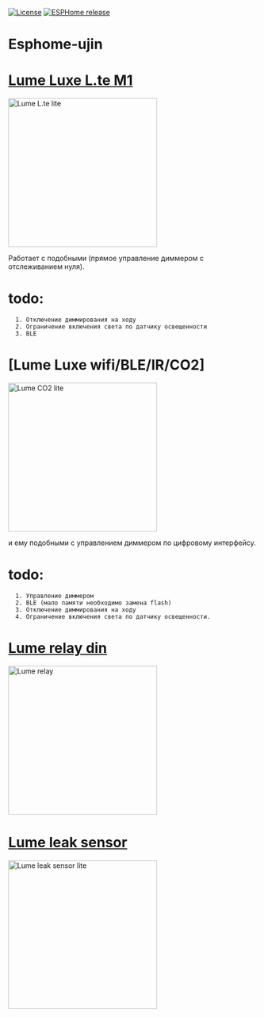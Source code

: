 [![License][license-shield]][license]
[![ESPHome release][esphome-release-shield]][esphome-release]

[license-shield]: https://img.shields.io/static/v1?label=License&message=MIT&color=orange&logo=license
[license]: https://opensource.org/licenses/MIT
[esphome-release-shield]: https://img.shields.io/static/v1?label=ESPHome&message=2025.3&color=green&logo=esphome
[esphome-release]: https://GitHub.com/esphome/esphome/releases/


# Esphome-ujin


# [Lume Luxe L.te M1](https://github.com/ananyevgv/esphome-ujin/blob/main/lume%20L.te%20M1.yaml)

<img src="https://github.com/ananyevgv/esphome-ujin/blob/main/image%2Flumi%20zigbee.jpg" height="300" alt="Lume L.te lite">

Работает с подобными (прямое управление диммером с отслеживанием нуля).

# todo: 
      
      1. Отключение диммирования на ходу
      2. Ограничение включения света по датчику освещенности
      3. BLE

# [Lume Luxe wifi/BLE/IR/CO2]

<img src="https://github.com/ananyevgv/esphome-ujin/blob/main/image%2Flumi%20co2.jpg" height="300" alt="Lume CO2 lite">

и ему подобными с управлением диммером по цифровому интерфейсу.


# todo: 

      1. Управление диммером
      2. BLE (мало памяти необходимо замена flash)
      3. Отключение диммирования на ходу
      4. Ограничение включения света по датчику освещенности.


# [Lume relay din](https://github.com/ananyevgv/esphome-ujin/blob/main/rele-ujin.yaml)

<img src="https://github.com/ananyevgv/esphome-ujin/blob/main/image%2Frelay.jpg" height="300" alt="Lume relay">

 
# [Lume leak sensor](https://github.com/ananyevgv/esphome-ujin/blob/main/leak-sensor.yaml)

<img src="https://github.com/ananyevgv/esphome-ujin/blob/main/image%2Faqua.jpg" height="300" alt="Lume leak sensor lite">
